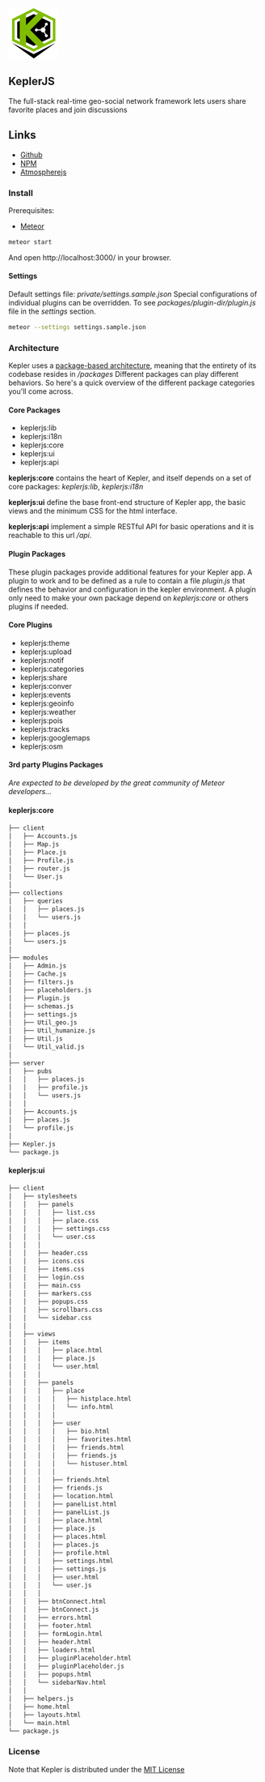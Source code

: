 ![KeplerJs](./keplerjs.png) 

## KeplerJS

The full-stack real-time geo-social network framework
lets users share favorite places and join discussions

## Links

* [Github](https://github.com/Keplerjs)
* [NPM](https://www.npmjs.com/org/keplerjs)
* [Atmospherejs](https://atmospherejs.com/keplerjs)

### Install

Prerequisites:

* [Meteor](https://www.meteor.com/install)

```sh
meteor start
```

And open http://localhost:3000/ in your browser.

#### Settings
Default settings file: *private/settings.sample.json*
Special configurations of individual plugins can be overridden.
To see *packages/plugin-dir/plugin.js* file in the *settings* section.

```sh
meteor --settings settings.sample.json 
```

### Architecture

Kepler uses a [package-based architecture](http://experimentsinmeteor.com/package-based-architecture/), meaning that the entirety of its codebase resides in */packages*
Different packages can play different behaviors. So here's a quick overview of the different package categories you'll come across. 

#### Core Packages

* keplerjs:lib
* keplerjs:i18n
* keplerjs:core
* keplerjs:ui
* keplerjs:api

**keplerjs:core** contains the heart of Kepler, and itself depends on a set of core packages: *keplerjs:lib*, *keplerjs:i18n*

**keplerjs:ui** define the base front-end structure of Kepler app, the basic views and the minimum CSS for the html interface.

**keplerjs:api** implement a simple RESTful API for basic operations and it is reachable to this url */api*.


#### Plugin Packages

These plugin packages provide additional features for your Kepler app.
A plugin to work and to be defined as a rule to contain a file *plugin.js* that defines the behavior and configuration in the kepler environment.
A plugin only need to make your own package depend on *keplerjs:core* or others plugins if needed.

#### Core Plugins

* keplerjs:theme
* keplerjs:upload
* keplerjs:notif
* keplerjs:categories
* keplerjs:share
* keplerjs:conver
* keplerjs:events
* keplerjs:geoinfo
* keplerjs:weather
* keplerjs:pois
* keplerjs:tracks
* keplerjs:googlemaps
* keplerjs:osm

####  3rd party Plugins Packages

*Are expected to be developed by the great community of Meteor developers...*


#### keplerjs:core


```
├── client
│   ├── Accounts.js
│   ├── Map.js
│   ├── Place.js
│   ├── Profile.js
│   ├── router.js
│   └── User.js
│
├── collections
│   ├── queries
│   │   ├── places.js
│   │   └── users.js
│   │
│   ├── places.js
│   └── users.js
│
├── modules
│   ├── Admin.js
│   ├── Cache.js
│   ├── filters.js
│   ├── placeholders.js
│   ├── Plugin.js
│   ├── schemas.js
│   ├── settings.js
│   ├── Util_geo.js
│   ├── Util_humanize.js
│   ├── Util.js
│   └── Util_valid.js
│
├── server
│   ├── pubs
│   │   ├── places.js
│   │   ├── profile.js
│   │   └── users.js
│   │
│   ├── Accounts.js
│   ├── places.js
│   └── profile.js
│
├── Kepler.js
└── package.js
```

#### keplerjs:ui
```
├── client
│   ├── stylesheets
│   │   ├── panels
│   │   │   ├── list.css
│   │   │   ├── place.css
│   │   │   ├── settings.css
│   │   │   └── user.css
│   │   │
│   │   ├── header.css
│   │   ├── icons.css
│   │   ├── items.css
│   │   ├── login.css
│   │   ├── main.css
│   │   ├── markers.css
│   │   ├── popups.css
│   │   ├── scrollbars.css
│   │   └── sidebar.css
│   │
│   ├── views
│   │   ├── items
│   │   │   ├── place.html
│   │   │   ├── place.js
│   │   │   └── user.html
│   │   │
│   │   ├── panels
│   │   │   ├── place
│   │   │   │   ├── histplace.html
│   │   │   │   └── info.html
│   │   │   │   
│   │   │   ├── user
│   │   │   │   ├── bio.html
│   │   │   │   ├── favorites.html
│   │   │   │   ├── friends.html
│   │   │   │   ├── friends.js
│   │   │   │   └── histuser.html
│   │   │   │  
│   │   │   ├── friends.html
│   │   │   ├── friends.js
│   │   │   ├── location.html
│   │   │   ├── panelList.html
│   │   │   ├── panelList.js
│   │   │   ├── place.html
│   │   │   ├── place.js
│   │   │   ├── places.html
│   │   │   ├── places.js
│   │   │   ├── profile.html
│   │   │   ├── settings.html
│   │   │   ├── settings.js
│   │   │   ├── user.html
│   │   │   └── user.js
│   │   │
│   │   ├── btnConnect.html
│   │   ├── btnConnect.js
│   │   ├── errors.html
│   │   ├── footer.html
│   │   ├── formLogin.html
│   │   ├── header.html
│   │   ├── loaders.html
│   │   ├── pluginPlaceholder.html
│   │   ├── pluginPlaceholder.js
│   │   ├── popups.html
│   │   └── sidebarNav.html
│   │
│   ├── helpers.js
│   ├── home.html
│   ├── layouts.html
│   └── main.html
└── package.js
```

### License
Note that Kepler is distributed under the [MIT License](http://opensource.org/licenses/MIT)